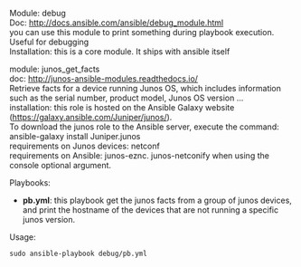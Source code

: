 Module: debug  
Doc: http://docs.ansible.com/ansible/debug_module.html  
you can use this module to print something during playbook execution. Useful for debugging  
Installation: this is a core module. It ships with ansible itself  

module: junos_get_facts  
doc: http://junos-ansible-modules.readthedocs.io/  
Retrieve facts for a device running Junos OS, which includes information such as the serial number, product model, Junos OS version ...   
installation: this role is hosted on the Ansible Galaxy website (https://galaxy.ansible.com/Juniper/junos/).   
To download the junos role to the Ansible server, execute the command: ansible-galaxy install Juniper.junos  
requirements on Junos devices: netconf  
requirements on Ansible: junos-eznc.  junos-netconify when using the console optional argument.    

Playbooks:  
- **pb.yml**: this playbook get the junos facts from a group of junos devices, and print the hostname of the devices that are not running a specific junos version.     

Usage: 
```
sudo ansible-playbook debug/pb.yml   
```
